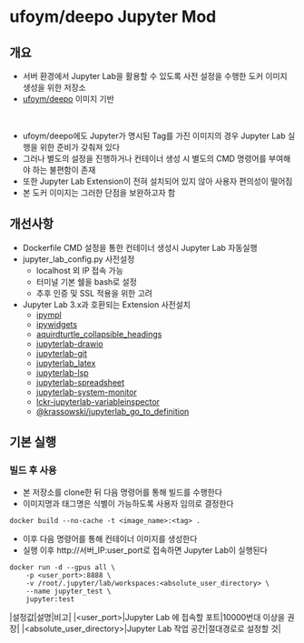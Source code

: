 # ufoym/deepo Jupyter Mod

## 개요

- 서버 환경에서 Jupyter Lab을 활용할 수 있도록 사전 설정을 수행한 도커 이미지 생성을 위한 저장소
- [ufoym/deepo](https://hub.docker.com/r/ufoym/deepo) 이미지 기반
<br/>

- ufoym/deepo에도 Jupyter가 명시된 Tag를 가진 이미지의 경우 Jupyter Lab 실행을 위한 준비가 갖춰져 있다
- 그러나 별도의 설정을 진행하거나 컨테이너 생성 시 별도의 CMD 명령어를 부여해야 하는 불편함이 존재
- 또한 Jupyter Lab Extension이 전혀 설치되어 있지 않아 사용자 편의성이 떨어짐
- 본 도커 이미지는 그러한 단점을 보완하고자 함

## 개선사항

- Dockerfile CMD 설정을 통한 컨테이너 생성시 Jupyter Lab 자동실행
- jupyter_lab_config.py 사전설정
  - localhost 외 IP 접속 가능
  - 터미널 기본 쉘을 bash로 설정
  - 추후 인증 및 SSL 적용을 위한 고려
- Jupyter Lab 3.x과 호환되는 Extension 사전설치
  - [ipympl](https://github.com/matplotlib/ipympl)
  - [ipywidgets](https://github.com/jupyter-widgets/ipywidgets)
  - [aquirdturtle_collapsible_headings](https://github.com/aquirdTurtle/Collapsible_Headings)
  - [jupyterlab-drawio](https://github.com/QuantStack/jupyterlab-drawio)
  - [jupyterlab-git](https://github.com/jupyterlab/jupyterlab-git)
  - [jupyterlab_latex](https://github.com/jupyterlab/jupyterlab-latex)
  - [jupyterlab-lsp](https://github.com/jupyter-lsp/jupyterlab-lsp)
  - [jupyterlab-spreadsheet](https://github.com/quigleyj97/jupyterlab-spreadsheet)
  - [jupyterlab-system-monitor](https://github.com/jtpio/jupyterlab-system-monitor)
  - [lckr-jupyterlab-variableinspector](https://github.com/lckr/jupyterlab-variableInspector)
  - [@krassowski/jupyterlab_go_to_definition](https://github.com/krassowski/jupyterlab-go-to-definition)

## 기본 실행

### 빌드 후 사용

- 본 저장소를 clone한 뒤 다음 명령어를 통해 빌드를 수행한다
- 이미지명과 태그명은 식별이 가능하도록 사용자 임의로 결정한다

```shell
docker build --no-cache -t <image_name>:<tag> .
```

- 이후 다음 명령어를 통해 컨테이너 이미지를 생성한다
- 실행 이후 http://서버_IP:user_port로 접속하면 Jupyter Lab이 실행된다

```shell
docker run -d --gpus all \
    -p <user_port>:8888 \
    -v /root/.jupyter/lab/workspaces:<absolute_user_directory> \
    --name jupyter_test \
    jupyter:test
```

|설정값|설명|비고|
|<user_port>|Jupyter Lab 에 접속할 포트|10000번대 이상을 권장|
|<absolute_user_directory>|Jupyter Lab 작업 공간|절대경로로 설정할 것|
